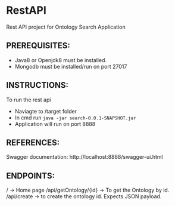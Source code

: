 # RestAPI
Rest API project for Ontology Search Application

## PREREQUISITES:
- Java8 or Openjdk8 must be installed.
- Mongodb must be installed/run on port 27017

## INSTRUCTIONS:
To run the rest api
- Naviagte to /target folder
- In cmd run `java -jar search-0.0.1-SNAPSHOT.jar`
- Application will run on port 8888

## REFERENCES:
Swagger documentation: http://localhost:8888/swagger-ui.html

## ENDPOINTS:
/ -> Home page
/api/getOntology/{id} -> To get the Ontology by id.
/api/create -> to create the ontology id. Expects JSON payload.

